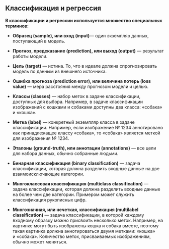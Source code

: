 ## Классификация и регрессия

**В классификации и регрессии используется множество специальных терминов:**

- **Образец (sample), или вход (input)**— один экземпляр данных, поступающий в модель.

- **Прогноз, предсказание (prediction), или выход (output)** — результат работы модели.

- **Цель (target)** — истина. То, что в идеале должна спрогнозировать модель по данным из внешнего источника.

- **Ошибка прогноза (prediction error), или величина потерь (loss value)** — мера расстояния между прогнозом модели и целью.

- **Классы (classes)** — набор меток в задаче классификации, доступных для выбора. Например, в задаче классификации изображений с кошками и собаками доступны два класса: «собака» и «кошка».

- **Метка (label)** — конкретный экземпляр класса в задаче классификации. Например, если изображение № 1234 аннотировано как принадлежащее классу «собака», то «собака» является меткой для изображения № 1234.

- **Эталоны (ground-truth), или аннотации (annotations)** — все цели для набора данных, обычно собранные людьми.

- **Бинарная классификация (binary classification)** — задача классификации, которая должна разделить входные данные на две взаимоисключающие категории.

- **Многоклассовая классификация (multiclass classification)** — задача классификации, которая должна разделить входные данные на более чем две категории. Примером может служить классификация рукописных цифр.

- **Многозначная, или нечеткая, классификация (multilabel classification)** — задача классификации, в которой каждому входному образцу можно присвоить несколько меток. Например, на картинке могут быть изображены кошка и собака вместе, поэтому такая картинка должна аннотироваться двумя метками: «кошка» и «собака». Количество меток, присваиваемых изображениям, обычно может меняться.